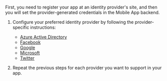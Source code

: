 
First, you need to register your app at an identity provider's site, and then you will set the provider-generated credentials in the Mobile App backend.

1. Configure your preferred identity provider by following the provider-specific instructions: 
    
    + [Azure Active Directory](../articles/app-service-mobile/app-service-mobile-how-to-configure-active-directory-authentication.md)
    + [Facebook](../articles/app-service-mobile/app-service-mobile-how-to-configure-facebook-authentication.md)
    + [Google](../articles/app-service-mobile/app-service-mobile-how-to-configure-google-authentication.md)
    + [Microsoft](../articles/app-service-mobile/app-service-mobile-how-to-configure-microsoft-authentication.md)
    + [Twitter](../articles/app-service-mobile/app-service-mobile-how-to-configure-twitter-authentication.md)

2. Repeat the previous steps for each provider you want to support in your app.


<!-- URLs. -->
[Azure portal]: https://portal.azure.com/


<!--HONumber=Apr16_HO1-->


